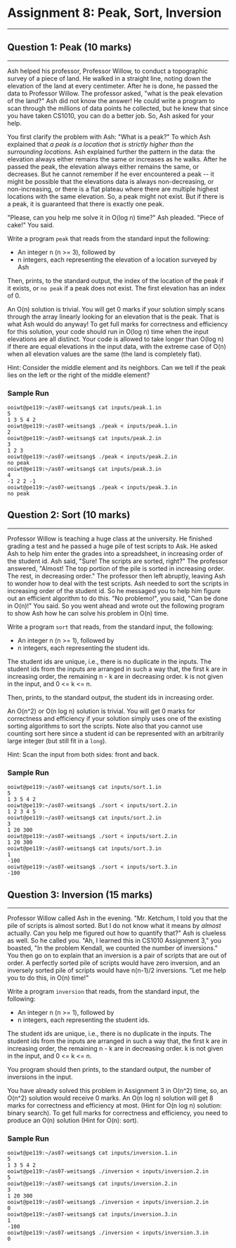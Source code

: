 # Assignment 8: Peak, Sort, Inversion
----------------------------------------

## Question 1: Peak (10 marks)
------------------------------

Ash helped his professor, Professor Willow, to conduct a
topographic survey of a piece of land.   He walked in a
straight line, noting down the elevation of the land at
every centimeter. After he is done, he passed the data to
Professor Willow.  The professor asked, "what is the peak
elevation of the land?"  Ash did not know the answer!  He
could write a program to scan through the millions of data
points he collected, but he knew that since you have taken
CS1010, you can do a better job.  So, Ash asked for your help.

You first clarify the problem with Ash: "What is a peak?"
To which Ash explained that _a peak is a location that is
strictly higher than the surrounding locations._   Ash
explained further the pattern in the data: the elevation
always either remains the same or increases as he walks.
After he passed the peak, the elevation always either
remains the same, or decreases.  But he cannot remember if
he ever encountered a peak -- it might be possible that the
elevations data is always non-decreasing, or non-increasing,
or there is a flat plateau where there are multiple highest
locations with the same elevation.  So, a peak might not
exist.  But if there is a peak, it is guaranteed that there
is exactly one peak.

"Please, can you help me solve it in O(log n) time?"  Ash
pleaded.  "Piece of cake!"  You said.

Write a program `peak` that reads from the standard input
the following:

- An integer n (n >= 3), followed by
- n integers, each representing the elevation of a location
  surveyed by Ash

Then, prints, to the standard output, the index of the
location of the peak if it exists, or `no peak` if a peak
does not exist.   The first elevation has an index of 0.

An O(n) solution is trivial.  You will get 0 marks if your
solution simply scans through the array linearly looking for
an elevation that is the peak.  That is what Ash would do
anyway!  To get full marks for correctness and efficiency
for this solution, your code should run in O(log n) time
when the input elevations are all distinct.  Your code is
allowed to take longer than O(log n) if there are equal
elevations in the input data, with the extreme case of
O(n) when all elevation values are the same (the land is
completely flat).

Hint: Consider the middle element and its neighbors.  Can we
tell if the peak lies on the left or the right of the middle
element?

### Sample Run
```
ooiwt@pe119:~/as07-weitsang$ cat inputs/peak.1.in
5
1 3 5 4 2
ooiwt@pe119:~/as07-weitsang$ ./peak < inputs/peak.1.in
2
ooiwt@pe119:~/as07-weitsang$ cat inputs/peak.2.in
3
1 2 3
ooiwt@pe119:~/as07-weitsang$ ./peak < inputs/peak.2.in
no peak
ooiwt@pe119:~/as07-weitsang$ cat inputs/peak.3.in
4
-1 2 2 -1
ooiwt@pe119:~/as07-weitsang$ ./peak < inputs/peak.3.in
no peak
```

## Question 2: Sort (10 marks)
---------------------------------

Professor Willow is teaching a huge class at the university.
He finished grading a test and he passed a huge pile of test
scripts to Ask.  He asked Ash to help him enter the grades
into a spreadsheet, in increasing order of the student id.
Ash said, "Sure!  The scripts are sorted, right?"  The
professor answered, "Almost!  The top portion of the pile is
sorted in increasing order.  The rest, in decreasing order."
The professor then left abruptly, leaving Ash to wonder how
to deal with the test scripts.  Ash needed to sort the
scripts in increasing order of the student id.  So he
messaged you to help him figure out an efficient algorithm
to do this.  "No problemo!", you said, "Can be done in
O(n)!"  You said.  So you went ahead and wrote out the
following program to show Ash how he can solve his problem
in O(n) time.

Write a program `sort` that reads, from the standard input,
the following:

- An integer n (n >= 1), followed by
- n integers, each representing the student ids.

The student ids are unique, i.e., there is no duplicate in
the inputs.  The student ids from the inputs are arranged in
such a way that, the first k are in increasing order, the
remaining n - k are in decreasing order.  k is not given
in the input, and 0 <= k <= n.

Then, prints, to the standard output, the student ids in
increasing order.

An O(n^2) or O(n log n) solution is trivial.  You will
get 0 marks for correctness and efficiency if your solution
simply uses one of the existing sorting algorithms to sort
the scripts.  Note also that you cannot use counting sort
here since a student id can be represented with an
arbitrarily large integer (but still fit in a `long`).

Hint: Scan the input from both sides: front and back.

### Sample Run
```
ooiwt@pe119:~/as07-weitsang$ cat inputs/sort.1.in
5
1 3 5 4 2
ooiwt@pe119:~/as07-weitsang$ ./sort < inputs/sort.2.in
1 2 3 4 5
ooiwt@pe119:~/as07-weitsang$ cat inputs/sort.2.in
3
1 20 300
ooiwt@pe119:~/as07-weitsang$ ./sort < inputs/sort.2.in
1 20 300
ooiwt@pe119:~/as07-weitsang$ cat inputs/sort.3.in
1
-100
ooiwt@pe119:~/as07-weitsang$ ./sort < inputs/sort.3.in
-100
```

## Question 3: Inversion (15 marks)
-----------------------------------

Professor Willow called Ash in the evening.  "Mr. Ketchum, I
told you that the pile of scripts is almost sorted.  But I
do not know what it means by _almost_ actually.  Can you
help me figured out how to quantify that?"  Ash is clueless
as well.  So he called you.  "Ah, I learned this in CS1010
Assignment 3," you boasted, "In the problem Kendall, we
counted the number of inversions."  You then go on to
explain that an inversion is a pair of scripts that are out
of order.  A perfectly sorted pile of scripts would have
zero inversion, and an inversely sorted pile of scripts
would have n(n-1)/2 inversions.  "Let me help you
to do this, in O(n) time!"

Write a program `inversion` that reads, from the standard input,
the following:

- An integer n (n >= 1), followed by
- n integers, each representing the student ids.

The student ids are unique, i.e., there is no duplicate in
the inputs.  The student ids from the inputs are arranged in
such a way that, the first k are in increasing order, the
remaining n - k are in decreasing order.  k is not given
in the input, and 0 <= k <= n.

You program should then prints, to the standard output, the
number of inversions in the input.

You have already solved this problem in Assignment 3 in
O(n^2) time, so, an O(n^2) solution would receive 0
marks.  An O(n log n) solution will get 8 marks for
correctness and efficiency at most. (Hint for O(n log n)
solution: binary search).  To get full marks for correctness
and efficiency, you need to produce an O(n) solution (Hint
for O(n): sort).

### Sample Run
```
ooiwt@pe119:~/as07-weitsang$ cat inputs/inversion.1.in
5
1 3 5 4 2
ooiwt@pe119:~/as07-weitsang$ ./inversion < inputs/inversion.2.in
5
ooiwt@pe119:~/as07-weitsang$ cat inputs/inversion.2.in
3
1 20 300
ooiwt@pe119:~/as07-weitsang$ ./inversion < inputs/inversion.2.in
0
ooiwt@pe119:~/as07-weitsang$ cat inputs/inversion.3.in
1
-100
ooiwt@pe119:~/as07-weitsang$ ./inversion < inputs/inversion.3.in
0
```
